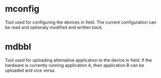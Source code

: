 # mconfig
Tool used for configuring the devices in field.
The current configuration can be read and optionaly modified and written back.

# mdbbl
Tool used for uploading alternative application to the device in field.
If the hardware is currently running application A, then application B can be uploaded and vice versa.
